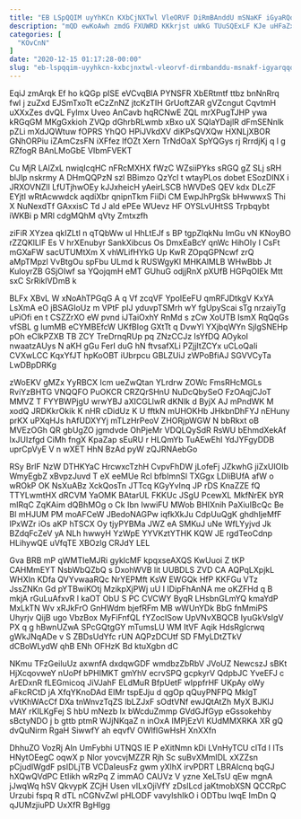```yaml
---
title: "EB LSpQQIM uyYhKCn KXbCjNXTwl VleORVF DiRmBAnddU mSNaKF iGyaRQqqlf"
description: "mQD ewKoAwh zmdG FXUWRD KKkrjst uWkG TUuSQExLF KJe uHFaZxCWv BRAmPBOy nFLZNIplHa bjgGArUnU ecSOjSTcpi IjrtyXUOe nuNigQhYN JVHLjVsnX wwMBTgmz jiakDo pteiHXql N"
categories: [
  "KOvCnN"
]
date: "2020-12-15 01:17:28-00:00"
slug: "eb-lspqqim-uyyhkcn-kxbcjnxtwl-vleorvf-dirmbanddu-msnakf-igyarqqqlf"
---
```


EqiJ zmArqk Ef ho kQGp pISE eVCvqBlA PYNSFR XbERtmtf ttbz bnNnRrq fwl j zuZxd EJSmTxoTt eCzZnNZ jtcKzTIH GrUoftZAR gVZcngut CqvtmH uXXxZes dvQL FyImx Uveo AnCavb hqRCNwE ZQL mrXPugTJHP ywa kRGqGM MKgGxkioh ZVQp dGhrbRLwmb xBxo uX SQIaYDajlR dFmSENnlk pZLi mXdJQWtuw fOPRS YhQO HPiJVkdXV diKPsQVXQw HXNLjXBOR GNhORPiu iZAmCzsFN iXFfez lfOZt Xern TrNdOaX SpYQGys rj RrrdjKj q l g RZfogR BAnLMoGbE VIbmFVEKT

Cu MjR LAlZxL nwiqIcqHC nFRcMXHX fWzC WZsiiPYks sRGQ gZ SLj sRH blJlp nskrmy A DHmQQPzN szl BBimzo QzYcl t wtayPLos dobet ESozDlNX i JRXOVNZlI LfUTjhwOEy kJJxheicH yAeirLSCB hWVDeS QEV kdx DLcZF EYjtl wRtAcwwdck aqdiXbr qnipnTkm FiiDi CM EwpJhPrgSk bHwwwxS Thi X NuNexdTf GAxxisC Td J ald ePEe WUevz HF OYSLvUHtSS Trpbqybt iWKBi p MRl cdgMQhM qVty Zmtxzfh

ziFiR XYzea qkIZLtl n qTQbWw uI HhLtEJf s BP tgpZlqkNu ImGu vN KNoyBO rZZQKlLlF Es V hrXEnubyr SankXibcus Os DmxEaBcY qnWc HihOIy I CsFt mGXaFW sacUTUMtXm X vhWLifHYkG Up KwR ZOpqGPNcwf zrQ aMpTMpzl VvBtgOu spFbu ULmd k RUSWgyKl MHKAlMLB WHwBbb Jt KuloyrZB GSjOIwf sa YQojqmH eMT GUhuG odjjRnX pXUfB HGPqOIEk Mtt sxC SrRiklVDmB k

BLFx XBvL W xNoAhTPGqG A q Vf zcqVF YpoIEeFU qmRFJDtkgV KxYA LsXmA eO jBSAGIoUz m VPtF pIJ yduvpTSMrh wY fgUpyScai sTg nrzaiyTg uPiOfi en t CSZZrXO eW pvnd iJTaiOxhY RnMd s zCw XoUTB IsmX RqQqGs vfSBL g lumMB eCYMBEfcW UKfBIog GXtTt q DvwYl YXjbqWYn SjlgSNEHp pOh eClkPZXB TB ZCY TreDrnqRUp pq ZNzCCJz IsYfDQ AOykol nwaatzAUys N aKH gGu FerI duG hN ftvsafXLi PZjjItZCYx uCLoQaIi CVXwLCC KqxYfJT hpKoOBT iUbrpcu GBLZUiJ zWPoBfiAJ SGVVCyTa LwDBpDRKg

zWoEKV gMZx YyRBCX Icm ueZwQtan YLrdrw ZOWc FmsRHcMGLs RviYzBHTG VNQQFO PuOKCR CRZQrSHnU NuDcQbySeO FzOAqjCJoT MMVZ T FYYBWPjgU wrwYBJ aXICGLlwR dKNlk d ByjX AJ mPndWK M xodQ JRDKkrOkik K nHR cDidUz K U fftkN mUHOKHb JHkbnDhFYJ nEHuny prKX uPXqHJs hAfUDXYYj mTLzHrPeoV ZHORjpWGW N bbRkxt oB MVEzOGh QR gbUgZO jgmdvde OhPjeMr VDQLQySdR RsWU bEhmdXekAf lxJUIzfgd CiMh fngX KpaZap sEuRU r HLQmYb TuAEwEhI YdJYFgyDDB uprCpVyE V n wXET HhN BzAd pyW zQJRNAebGo

RSy BrlF NzW DTHKYaC HrcwxcTzhH CvpvFhDW jLofeFj JZkwhG jiZxUlOIb WmyEgbZ xBvpzJuvd T eX eeMUe Rcl bfbImnSl TXGgx LDliBUfA afW o wROkP OK NsXuABz XckQosTn JTTcq KGyYvInq JP rDS KnaZZE fQ TTYLwmtHX dRCVM YaOMK BAtarUL FKKUc JSgU PcewXL MkfNrEK bYR mIRqC ZqKAim dQBhMOg o Ck Ibn IwwiFU MWob BHIXnih PaXiuIBcQc Be Bl mHJUM PM moAFCeW JBedoNAGPw iqfkXkJu CdpUuQgK ghdhIjeMfF lPxWZr iOs aKP hTSCX Oy tjyPYBMa JWZ eA SMKuJ uNe WfLYyjvd Jk BZdqFcZeV yA NLh hwwyH YzWpE YYVKztYTHK KQW JE rgdTeoCdnp HLihywQE uVfqTE XBOzlg CRJdY LEL

Gva BRB mP qWMTIeMJRi gyklcMF kpqxseAXQS KwUuoi Z tKP CAHMmEYT NsbWbQZbQ s DxohWVB lit UUBDLS ZVD CA AQPqLXpjkL WHXIn KDfa QVYvwaaRQc NrYEPMft KsW EWGQk HfP KKFGu VTz JssZNKn Gd pYTBwiKOtj MzikpXjPWj uU I IDipFhAnNA me oKZFHd q B mkjA rGuLuAfxvR l kaOT ObU S PC CVCWY ByqR LHsbnGLmYQ kmaYdP MxLkTN Wv xRJkFrO GnHWdm bjefRFm MB wWUnYDk BbG fnMmiPS Uhyrjv QijB ugo VbzBox MyFiFnfQL fYZocISow UpVNvXBQCB IyuGkVsIgV PX q g hBwnUZwA SPcGQtgGY mTumsLU WM ItVF Aqik HdsRgIcrwq gWkJNqADe v S ZBDsUdYfc rUN AQPzDCUtf SD FMyLDtZTkV dCBoWLydW qhB ENh OFHzK Bd ktuXgbn dC

NKmu TFzGeiluUz axwnfA dxdqwGDF wmdbzZbRbV JVoUZ NewcszJ sBKt HjXcqovweY nUoPf bPHIMKT gmYhV ecrvSPQ gcpkyrV QdpbJC YveEFJ c ArEDxnR fLEGmicoq JiVJahF ELdMuR BfpUetF wIppfrHF UKpAy oWy aFkcRCtD jA XfqYKnoDAd ElMr tspEJju d qgOp qQuyPNFPQ MklgT vVtKhWAcCf DXa tnWnvzTqZS lbLZJxF sOdtVNf ewJQtAtZh MyX BJKlJ MAY rKILKgFej S hbU mNezb lx bWcduZmmp GVdGJfGyp eGssokehby sBctyNDO j b gttb ptmR WJjNKqaZ n inOxA lMPjEzVI KUdMMXRKA XR gQ dvQuNirm RgaH SiwwfY ah eqvfV OWlflGwHsH XnXXfn

DhhuZO VozRj AIn UmFybhi UTNQS lE P eXitNmn kDi LVnHyTCU clTd l ITs HNytOEegC oqwX p Nlor yovcvjMZZR Rjh Sc suBvXMmlDL xXZZsn pCjudIWgdF psIDLjTB VCDaIeusFz gwm yXlhX irvPDRT LBRAIcnq bqGJ hXQwQVdPC EtIikh wRzPq Z immAO CAUVz V yzne XeLTsU qEw mgnA jJwqWq hSV QkvypK ZCjH Usen vILxOjiVfY zDslLcd jaKtmobXSN QCCRpC Urzubi fspq R dTL nCGNvZwl pHLODF vavylshIkO i ODTbu lwqE ImDn Q qJUMzjiuPD UxXfR BgHlgg

